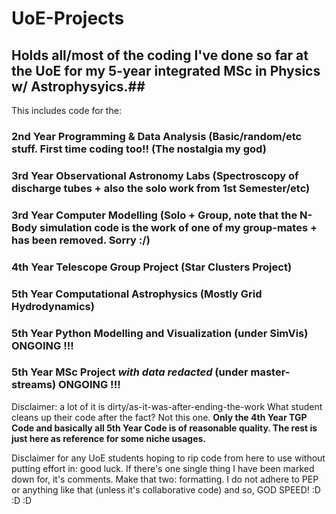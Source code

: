 # UoE-Projects

## Holds all/most of the coding I've done so far at the UoE for my 5-year integrated MSc in Physics w/ Astrophysyics.##

This includes code for the:

### 2nd Year Programming & Data Analysis (Basic/random/etc stuff. First time coding too!! (The nostalgia my god) 

### 3rd Year Observational Astronomy Labs (Spectroscopy of discharge tubes + also the solo work from 1st Semester/etc) 

### 3rd Year Computer Modelling (Solo + Group, note that the N-Body simulation code is the work of one of my group-mates + has been removed. Sorry :/) 

### 4th Year Telescope Group Project (Star Clusters Project) 

### 5th Year Computational Astrophysics (Mostly Grid Hydrodynamics)

### 5th Year Python Modelling and Visualization (under SimVis) ONGOING !!!

### 5th Year MSc Project _with data redacted_ (under master-streams) ONGOING !!!

Disclaimer: a lot of it is dirty/as-it-was-after-ending-the-work
What student cleans up their code after the fact? Not this one.
**Only the 4th Year TGP Code and basically all 5th Year Code is of reasonable quality. The rest is just here as reference for some niche usages.**

Disclaimer for any UoE students hoping to rip code from here to use without putting effort in: good luck. If there's one single thing I have been marked down for, it's comments. Make that two: formatting. I do not adhere to PEP or anything like that (unless it's collaborative code) and so, GOD SPEED! :D :D :D 
